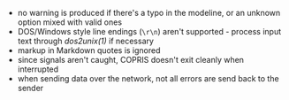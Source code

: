 - no warning is produced if there's a typo in the modeline, or an unknown option mixed with valid ones
- DOS/Windows style line endings (`\r\n`) aren't supported - process input text through *dos2unix(1)* if necessary
- markup in Markdown quotes is ignored
- since signals aren't caught, COPRIS doesn't exit cleanly when interrupted
- when sending data over the network, not all errors are send back to the sender
